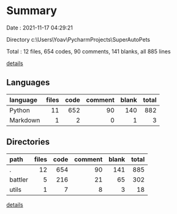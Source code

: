 # Summary

Date : 2021-11-17 04:29:21

Directory c:\Users\Yoav\PycharmProjects\SuperAutoPets

Total : 12 files,  654 codes, 90 comments, 141 blanks, all 885 lines

[details](details.md)

## Languages
| language | files | code | comment | blank | total |
| :--- | ---: | ---: | ---: | ---: | ---: |
| Python | 11 | 652 | 90 | 140 | 882 |
| Markdown | 1 | 2 | 0 | 1 | 3 |

## Directories
| path | files | code | comment | blank | total |
| :--- | ---: | ---: | ---: | ---: | ---: |
| . | 12 | 654 | 90 | 141 | 885 |
| battler | 5 | 216 | 21 | 65 | 302 |
| utils | 1 | 7 | 8 | 3 | 18 |

[details](details.md)